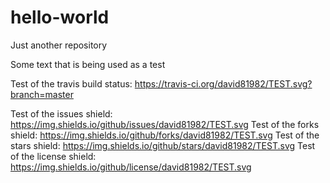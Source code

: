 # hello-world
Just another repository 

Some text that is being used as a test

Test of the travis build status: https://travis-ci.org/david81982/TEST.svg?branch=master

Test of the issues shield: https://img.shields.io/github/issues/david81982/TEST.svg
Test of the forks shield: https://img.shields.io/github/forks/david81982/TEST.svg
Test of the stars shield: https://img.shields.io/github/stars/david81982/TEST.svg
Test of the license shield: https://img.shields.io/github/license/david81982/TEST.svg

